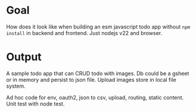 # Goal
How does it look like when building an esm javascript todo app without `npm install` in backend and frontend. Just nodejs v22 and browser.

# Output
A sample todo app that can CRUD todo with images. Db could be a gsheet or in memory and persist to json file. Upload images store in local file system.

Ad hoc code for env, oauth2, json to csv, upload, routing, static content.
Unit test with node test.